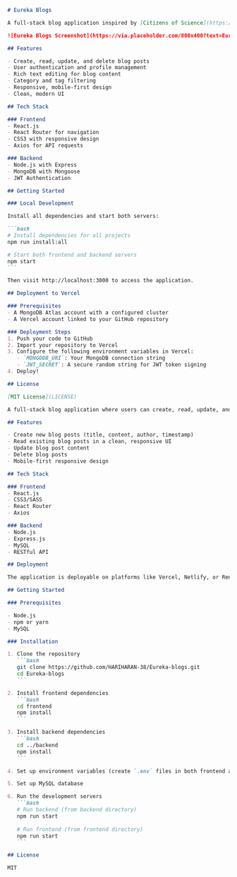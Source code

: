 ````markdown
# Eureka Blogs

A full-stack blog application inspired by [Citizens of Science](https://citizensofscience.com/).

![Eureka Blogs Screenshot](https://via.placeholder.com/800x400?text=Eureka+Blogs+Screenshot)

## Features

- Create, read, update, and delete blog posts
- User authentication and profile management
- Rich text editing for blog content
- Category and tag filtering
- Responsive, mobile-first design
- Clean, modern UI

## Tech Stack

### Frontend
- React.js
- React Router for navigation
- CSS3 with responsive design
- Axios for API requests

### Backend
- Node.js with Express
- MongoDB with Mongoose
- JWT Authentication

## Getting Started

### Local Development

Install all dependencies and start both servers:

```bash
# Install dependencies for all projects
npm run install:all

# Start both frontend and backend servers
npm start
```

Then visit http://localhost:3000 to access the application.

## Deployment to Vercel

### Prerequisites
- A MongoDB Atlas account with a configured cluster
- A Vercel account linked to your GitHub repository

### Deployment Steps
1. Push your code to GitHub
2. Import your repository to Vercel
3. Configure the following environment variables in Vercel:
   - `MONGODB_URI`: Your MongoDB connection string
   - `JWT_SECRET`: A secure random string for JWT token signing
4. Deploy!

## License

[MIT License](LICENSE)

A full-stack blog application where users can create, read, update, and delete blog posts.

## Features

- Create new blog posts (title, content, author, timestamp)
- Read existing blog posts in a clean, responsive UI
- Update blog post content
- Delete blog posts
- Mobile-first responsive design

## Tech Stack

### Frontend
- React.js
- CSS3/SASS
- React Router
- Axios

### Backend
- Node.js
- Express.js
- MySQL
- RESTful API

## Deployment

The application is deployable on platforms like Vercel, Netlify, or Render.

## Getting Started

### Prerequisites

- Node.js
- npm or yarn
- MySQL

### Installation

1. Clone the repository
   ```bash
   git clone https://github.com/HARIHARAN-38/Eureka-blogs.git
   cd Eureka-blogs
   ```

2. Install frontend dependencies
   ```bash
   cd frontend
   npm install
   ```

3. Install backend dependencies
   ```bash
   cd ../backend
   npm install
   ```

4. Set up environment variables (create `.env` files in both frontend and backend)

5. Set up MySQL database

6. Run the development servers
   ```bash
   # Run backend (from backend directory)
   npm run start
   
   # Run frontend (from frontend directory)
   npm run start
   ```

## License

MIT